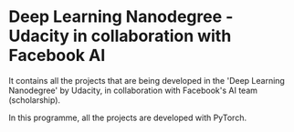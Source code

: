 # Deep Learning Nanodegree - Udacity in collaboration with Facebook AI

It contains all the projects that are being developed in the 'Deep Learning Nanodegree' by Udacity, in collaboration with Facebook's AI team (scholarship).

In this programme, all the projects are developed with PyTorch.
